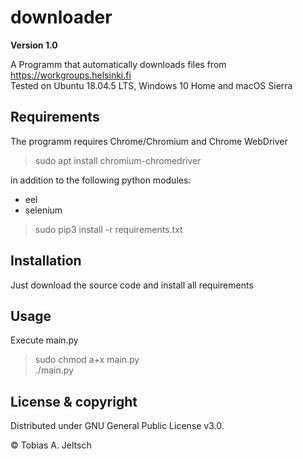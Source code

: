 # downloader

**Version 1.0**

A Programm that automatically downloads files from <https://workgroups.helsinki.fi>\
Tested on Ubuntu 18.04.5 LTS, Windows 10 Home and macOS Sierra

## Requirements

The programm requires Chrome/Chromium and Chrome WebDriver 
> sudo apt install chromium-chromedriver

in addition to the following python modules:

* eel
* selenium

> sudo pip3 install -r requirements.txt

## Installation

Just download the source code and install all requirements

## Usage

Execute main.py

>sudo chmod a+x main.py\
>./main.py

## License & copyright

Distributed under GNU General Public License v3.0.

© Tobias A. Jeltsch

